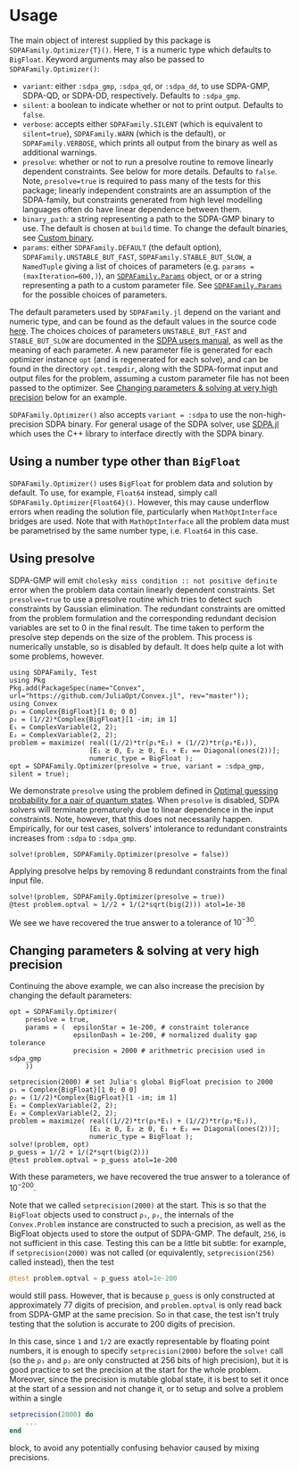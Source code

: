 # Usage

The main object of interest supplied by this package is
`SDPAFamily.Optimizer{T}()`. Here, `T` is a numeric type which defaults to
`BigFloat`. Keyword arguments may also be passed to `SDPAFamily.Optimizer()`:

* `variant`: either `:sdpa_gmp`, `:sdpa_qd`, or `:sdpa_dd`, to use SDPA-GMP,
  SDPA-QD, or SDPA-DD, respectively. Defaults to `:sdpa_gmp`.
* `silent`: a boolean to indicate whether or not to print output. Defaults to
  `false`.
* `verbose`: accepts either `SDPAFamily.SILENT` (which is equivalent to
  `silent=true`), `SDPAFamily.WARN` (which is the default), or
  `SDPAFamily.VERBOSE`, which prints all output from the binary as well as
  additional warnings.
* `presolve`: whether or not to run a presolve routine to remove linearly
  dependent constraints. See below for more details. Defaults to `false`. Note,
  `presolve=true` is required to pass many of the tests for this package;
  linearly independent constraints are an assumption of the SDPA-family, but
  constraints generated from high level modelling languages often do have linear
  dependence between them.
* `binary_path`: a string representing a path to the SDPA-GMP binary to use. The
  default is chosen at `build` time. To change the default binaries, see [Custom
  binary](@ref).
* `params`: either `SDPAFamily.DEFAULT` (the default option),
  `SDPAFamily.UNSTABLE_BUT_FAST`, `SDPAFamily.STABLE_BUT_SLOW`, a `NamedTuple`
  giving a list of choices of parameters (e.g. `params = (maxIteration=600,)`),
  an [`SDPAFamily.Params`](@ref) object, or or a string representing a path to a
  custom parameter file. See [`SDPAFamily.Params`](@ref) for the possible choices of parameters.

The default parameters used by `SDPAFamily.jl` depend on the variant and numeric
type, and can be found as the default values in the source code
[here](https://github.com/ericphanson/SDPAFamily.jl/tree/master/src/params.jl).
The choices choices of parameters `UNSTABLE_BUT_FAST` and `STABLE_BUT_SLOW` are
documented in the [SDPA users
manual](https://sourceforge.net/projects/sdpa/files/sdpa/sdpa.7.1.1.manual.20080618.pdf),
as well as the meaning of each parameter. A new parameter file is generated for
each optimizer instance `opt` (and is regenerated for each solve), and can be
found in the directory `opt.tempdir`, along with the SDPA-format input and
output files for the problem, assuming a custom parameter file has not been
passed to the optimizer. See [Changing parameters & solving at very high
precision](@ref) below for an example.

`SDPAFamily.Optimizer()` also accepts `variant = :sdpa` to use the
non-high-precision SDPA binary. For general usage of the SDPA solver, use
[SDPA.jl](https://github.com/JuliaOpt/SDPA.jl) which uses the C++ library to
interface directly with the SDPA binary.

## Using a number type other than `BigFloat`

`SDPAFamily.Optimizer()` uses `BigFloat` for problem data and solution by
default. To use, for example, `Float64` instead, simply call
`SDPAFamily.Optimizer{Float64}()`. However, this may cause underflow errors when
reading the solution file, particularly when `MathOptInterface` bridges are
used. Note that with `MathOptInterface` all the problem data must be
parametrised by the same number type, i.e. `Float64` in this case.

## Using presolve

SDPA-GMP will emit `cholesky miss condition :: not positive definite` error when
the problem data contain linearly dependent constraints. Set `presolve=true` to
use a presolve routine which tries to detect such constraints by Gaussian
elimination. The redundant constraints are omitted from the problem formulation
and the corresponding redundant decision variables are set to 0 in the final
result. The time taken to perform the presolve step depends on the size of the
problem. This process is numerically unstable, so is disabled by default. It
does help quite a lot with some problems, however.

```@setup convexquantum
using SDPAFamily, Test
using Pkg
Pkg.add(PackageSpec(name="Convex", url="https://github.com/JuliaOpt/Convex.jl", rev="master"));
using Convex
ρ₁ = Complex{BigFloat}[1 0; 0 0]
ρ₂ = (1//2)*Complex{BigFloat}[1 -im; im 1]
E₁ = ComplexVariable(2, 2);
E₂ = ComplexVariable(2, 2);
problem = maximize( real((1//2)*tr(ρ₁*E₁) + (1//2)*tr(ρ₂*E₂)),
                    [E₁ ⪰ 0, E₂ ⪰ 0, E₁ + E₂ == Diagonal(ones(2))];
                    numeric_type = BigFloat );
opt = SDPAFamily.Optimizer(presolve = true, variant = :sdpa_gmp, silent = true);
```

We demonstrate `presolve` using the problem defined in [Optimal guessing
probability for a pair of quantum states](@ref). When `presolve` is disabled,
SDPA solvers will terminate prematurely due to linear dependence in the input
constraints. Note, however, that this does not necessarily happen. Empirically,
for our test cases, solvers' intolerance to redundant constraints increases from
`:sdpa` to `:sdpa_gmp`.

```@repl convexquantum
solve!(problem, SDPAFamily.Optimizer(presolve = false))
```

Applying presolve helps by removing 8 redundant constraints from the final input
file.

```@repl convexquantum
solve!(problem, SDPAFamily.Optimizer(presolve = true))
@test problem.optval ≈ 1//2 + 1/(2*sqrt(big(2))) atol=1e-30
```

We see we have recovered the true answer to a tolerance of $10^{-30}$.

## Changing parameters & solving at very high precision

Continuing the above example, we can also increase the precision by changing the default parameters:

```@repl convexquantum
opt = SDPAFamily.Optimizer(
    presolve = true,
    params = (  epsilonStar = 1e-200, # constraint tolerance
                epsilonDash = 1e-200, # normalized duality gap tolerance
                precision = 2000 # arithmetric precision used in sdpa_gmp
    ))

setprecision(2000) # set Julia's global BigFloat precision to 2000
ρ₁ = Complex{BigFloat}[1 0; 0 0]
ρ₂ = (1//2)*Complex{BigFloat}[1 -im; im 1]
E₁ = ComplexVariable(2, 2);
E₂ = ComplexVariable(2, 2);
problem = maximize( real((1//2)*tr(ρ₁*E₁) + (1//2)*tr(ρ₂*E₂)),
                    [E₁ ⪰ 0, E₂ ⪰ 0, E₁ + E₂ == Diagonal(ones(2))];
                    numeric_type = BigFloat );
solve!(problem, opt)
p_guess = 1//2 + 1/(2*sqrt(big(2)))
@test problem.optval ≈ p_guess atol=1e-200
```

With these parameters, we have recovered the true answer to a tolerance of $10^{-200}$.

Note that we called `setprecision(2000)` at the start. This is so that the `BigFloat` objects used to construct `ρ₁`, `ρ₂`, the internals of the `Convex.Problem` instance are constructed to such a precision, as well as the BigFloat objects used to store the output of SDPA-GMP. The default, `256`, is not sufficient in this case. Testing this can be a little bit subtle: for example, if `setprecision(2000)` was not called (or equivalently, `setprecision(256)` called instead), then the test

```julia
@test problem.optval ≈ p_guess atol=1e-200
```

would still pass. However, that is because `p_guess` is only constructed at approximately 77 digits of precision, and `problem.optval` is only read back from SDPA-GMP at the same precision. So in that case, the test isn't truly testing that the solution is accurate to 200 digits of precision.

In this case, since `1` and `1/2` are exactly representable by floating point numbers, it is enough to specify `setprecision(2000)` before the `solve!` call (so the `ρ₁` and `ρ₂` are only constructed at 256 bits of high precision), but it is good practice to set the precision at the start for the whole problem. Moreover, since the precision is mutable global state, it is best to set it once at the start of a session and not change it, or to setup and solve a problem within a single

```julia
setprecision(2000) do
    ...
end
```

block, to avoid any potentially confusing behavior caused by mixing precisions.
